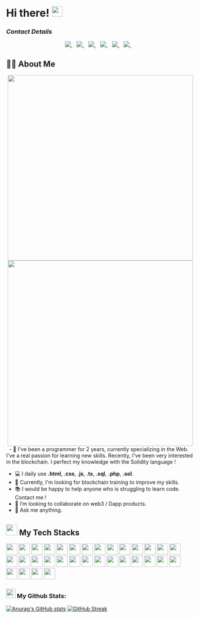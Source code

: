 # Hi there! <img src="https://github.com/TheDudeThatCode/TheDudeThatCode/blob/master/Assets/Hi.gif" width="29px" height="28">
### **_Contact Details_**

<p align='center'>
  <a href="https://github.com/sponsors/cyriljshaz">
    <img src="https://img.shields.io/badge/sponsor me-%230077B5.svg?&style=for-the-badge&logo=linkedin&logoColor=white" />
  </a>&nbsp;&nbsp;
  <a href="https://twitter.com/Cyriljshaz">
    <img src="https://img.shields.io/badge/follow me-%230077B5.svg?&style=for-the-badge&logo=twitter&logoColor=white" />
  </a>&nbsp;&nbsp;
  <a href="mailto:cyril.julien6pro@gmail.com">
    <img src="https://img.shields.io/badge/email me-%231DA1F3.svg?&style=for-the-badge&logo=gmail&logoColor=white" />
  </a>&nbsp;&nbsp;
    <a href="https://discordapp.com/users/CyrilJ#4990">
    <img src="https://img.shields.io/badge/discord me-%231DA1F3.svg?&style=for-the-badge&logo=discord&logoColor=white" />
  </a>&nbsp;&nbsp;
  <a href="buymeacoffee.com/cyriljtechno">
    <img src="https://img.shields.io/badge/sponsor me-%230077B5.svg?&style=for-the-badge&logo=buymeacoffee&logoColor=white" />
  </a>&nbsp;&nbsp;
  <a href="https://github.com/sponsors/cyriljshaz">
    <img src="https://img.shields.io/badge/sponsor me-%230077B5.svg?&style=for-the-badge&logo=github&logoColor=white" />
  </a>&nbsp;&nbsp;
</p>

## 🙋‍♂️ About Me

<p>
  <img align="right" width="500" src="https://camo.githubusercontent.com/fa73289736064aba480d0708da37d7aa183a8c3e2bcc2f58c54285a3bbbeecc1/68747470733a2f2f7777772e61616c7068612e6e65742f77702d636f6e74656e742f75706c6f6164732f323032302f31322f66756c6c2d737461636b2d646576656c6f706d656e742e676966" />
<img align="right" width="500" src="https://readme-typing-svg.herokuapp.com?font=Fira+Code&pause=1000&color=6644C9&width=435&lines=Efficient+Full+Stack+Web+Developer;2%2B+years+of+hands-on+experience;Perfectly+customer+oriented+guy" />
&nbsp;&nbsp;- 🏦 I've been a programmer for 2 years, currently specializing in the Web. I've a real passion for learning new skills. Recently, I've been very interested in the blockchain. I perfect my knowledge with the Solidity language !
     
- 💻 I daily use **.html**, **.css**, **.js**, **.ts**, **.sql**, **.php**, **.sol**.
- 🚀 Currently, I'm looking for blockchain training to improve my skills.
- 📚 I would be happy to help anyone who is struggling to learn code. Contact me !
- 👯 I’m looking to collaborate on web3 / Dapp products.
- 💬 Ask me anything.


</p>

<div>
      <h2><img src="https://media.giphy.com/media/ObNTw8Uzwy6KQ/giphy.gif" width="30px">&nbsp;My Tech Stacks</h2>
      <p align='left'>
      <img height="30" src="https://img.shields.io/badge/html5-%23E34F26.svg?style=flat&logo=html5&logoColor=white">
      <img height="30" src="https://img.shields.io/badge/css3-%231572B6.svg?style=flat&logo=css3&logoColor=white"> </code>
      <img height="30" src="https://img.shields.io/badge/SASS-hotpink.svg?style=flat&logo=SASS&logoColor=white"> </code>
      <img height="30" src="https://img.shields.io/badge/JavaScript-%23323330.svg?style=flat&logo=javascript&logoColor=%23F7DF1E"> </code>
      <img height="30" src="https://img.shields.io/badge/TypeScript-%23007ACC.svg?style=flat&logo=typescript&logoColor=white"> </code>
      <img height="30" src="https://img.shields.io/badge/NodeJS-6DA55F?style=flat&logo=node.js&logoColor=white"> </code>
      <img height="30" src="https://img.shields.io/badge/React-%2320232a.svg?style=flat&logo=react&logoColor=%2361DAFB"> </code>
      <img height="30" src="https://img.shields.io/badge/jQuery-%230769AD.svg?style=flat&logo=jquery&logoColor=white"> </code>
      <img height="30" src="https://img.shields.io/badge/MUI-%230081CB.svg?style=flat&logo=mui&logoColor=white"> </code>
      <img height="30" src="https://img.shields.io/badge/TailwindCSS-%2338B2AC.svg?style=flat&logo=tailwind-css&logoColor=white"> </code>
      <img height="30" src="https://img.shields.io/badge/Express.js-%23404d59.svg?style=flat&logo=express&logoColor=%2361DAFB"> </code>
      <img height="30" src="https://img.shields.io/badge/NestJS-%23E0234E.svg?style=flat&logo=nestjs&logoColor=white"> </code>
      <img height="30" src="https://img.shields.io/badge/WebRTC-%23E0234E.svg?style=flat&logo=webrtc&logoColor=white"> </code>
      <img height="30" src="https://img.shields.io/badge/Docker-%234ea94b.svg?style=flat&logo=docker&logoColor=white"> </code>
      <img height="30" src="https://img.shields.io/badge/MongoDB-%234ea94b.svg?style=flat&logo=mongodb&logoColor=white"> </code>
      <img height="30" src="https://img.shields.io/badge/postgres-%23316192.svg?style=flat&logo=postgresql&logoColor=white"> </code>
      <img height="30" src="https://img.shields.io/badge/AWS-%23316192.svg?style=flat&logo=aws&logoColor=white"> </code>
      <img height="30" src="https://img.shields.io/badge/-Swagger-%23Clojure?style=flat&logo=swagger&logoColor=white"> </code>
      <img height="30" src="https://img.shields.io/badge/Git-%23F05033.svg?style=flat&logo=git&logoColor=white"> </code>
      <img height="30" src="https://img.shields.io/badge/C-%2300599C.svg?style=flat&logo=c&logoColor=white"> </code>
      <img height="30" src="https://img.shields.io/badge/C%23-%23239120.svg?style=flat&logo=c-sharp&logoColor=white"> </code>
      <img height="30" src="https://img.shields.io/badge/Solidity-%23363636.svg?style=flat&logo=solidity&logoColor=white"> </code>
      <img height="30" src="https://img.shields.io/badge/Ethereum-3C3C3D?style=flat&logo=Ethereum&logoColor=white"> </code>
      <img height="30" src="https://img.shields.io/badge/Github%20Actions-%232671E5.svg?style=flat&logo=githubactions&logoColor=white"> </code>
      <img height="30" src="https://img.shields.io/badge/Adobe%20Photoshop-%2331A8FF.svg?style=flat&logo=adobe%20photoshop&logoColor=white"> </code>
      <img height="30" src="https://img.shields.io/badge/Figma-%23F24E1E.svg?style=flat&logo=figma&logoColor=white"> </code>
      <img height="30" src="https://img.shields.io/badge/-Storybook-FF4785?style=flat&logo=storybook&logoColor=white"> </code>
      <img height="30" src="https://img.shields.io/badge/CodePen-white?style=flat&logo=codepen&logoColor=black"> </code>
      <img height="30" src="https://img.shields.io/badge/Codesandbox-040404?style=flat&logo=codesandbox&logoColor=DBDBDB"> </code>
      <img height="30" src="https://img.shields.io/badge/Visual%20Studio%20Code-0078d7.svg?style=flat&logo=visual-studio-code&logoColor=white"> </code>
      <img height="30" src="https://img.shields.io/badge/ESLint-4B3263?style=flat&logo=eslint&logoColor=white"> </code>
      <img height="30" src="https://img.shields.io/badge/Postman-FF6C37?style=flat&logo=postman&logoColor=white"> </code>
      </p>
    </div>

### <img src='https://media1.giphy.com/media/du3J3cXyzhj75IOgvA/giphy.gif?cid=ecf05e47x2g034i9pzwtzzsd3xgg2w9nr94t4tflbbgo3008&rid=giphy.gif' width='25px' height='25px'> My Github Stats:
[![Anurag's GitHub stats](https://github-readme-stats.vercel.app/api?username=cyriljshaz)](https://github.com/anuraghazra/github-readme-stats)
[![GitHub Streak](https://streak-stats.demolab.com/?user=cyriljshaz)](https://git.io/streak-stats)





